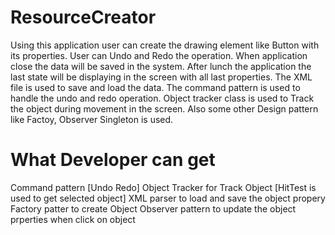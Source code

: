 # ResourceCreator

Using this application user can create the drawing element like Button with its properties. User can Undo and Redo the operation. When application close the data will be saved in the system. After lunch the application the last state will be displaying in the screen with all last properties. The XML file is used to save and load the data. The command pattern is used to handle the undo and redo operation. Object tracker class is used to Track the object during movement in the screen. Also some other Design pattern like Factoy, Observer Singleton is used.

# What Developer can get
Command pattern [Undo Redo]
Object Tracker for Track Object [HitTest is used to get selected object]
XML parser to load and save the object propery
Factory patter to create Object
Observer pattern to update the object prperties when click on object
